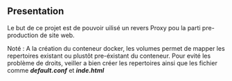 ## Presentation 
Le but de ce projet est de pouvoir uilisé un revers Proxy
pou la parti pre-production de site web.

Noté : A la création du conteneur docker, les volumes permet de mapper les repertoires
existant ou plustôt pre-éxistant du conteneur. 
Pour evité les problème de droits, veiller a bien créer les repertoires ainsi que les 
fichier comme ***default.conf*** et ***inde.html***
